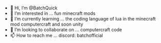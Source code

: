 - 👋 Hi, I’m @BatchQuick
- 👀 I’m interested in ... fun minecraft mods
- 🌱 I’m currently learning ... the coding language of lua in the minecraft mod computercraft and soon unity
- 💞️ I’m looking to collaborate on ... computercraft code
- 📫 How to reach me ... discord: batchofficial
